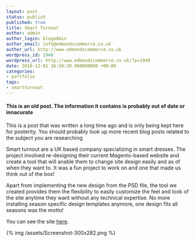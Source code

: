 ```yaml
---
layout: post
status: publish
published: true
title: Smart Turnout
author: admin
author_login: blogadmin
author_email: info@edmondscommerce.co.uk
author_url: http://www.edmondscommerce.co.uk
wordpress_id: 1948
wordpress_url: http://www.edmondscommerce.co.uk/?p=1948
date: 2010-12-01 16:50:20.000000000 +00:00
categories:
- portfolio
tags:
- smartturnout
---
```

<div class="oldpost"><h4>This is an old post. The information it contains is probably out of date or innacurate</h4>
<p>
This is a post that was written a long time ago and is only being kept here for posterity.
You should probably look up more recent blog posts related to the subject you are researching
</p>
</div>
Smart turnout are a UK based company specializing in smart dresses. The project involved re-designing their current Magento-based website and create a tool that will anable them to change site design easily and as of when they want to. It was a fun project to work on and one that made us think out of the box! 

Apart from implementing the new design from the PSD file, the tool we created provides them the flexibility to easily customize the feel and look of the site anytime they want without any technical expertise. No more installing season specific design templates anymore, one design fits all seasons was the motto! 

You can see the site <a href='http://www.smartturnout.co.uk/'>here</a>.

{% img  /assets/Screenshot-300x282.png %}
